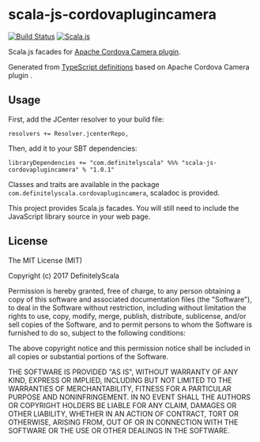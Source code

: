 scala-js-cordovaplugincamera
===============

[![Build Status](https://travis-ci.org/DefinitelyScala/scala-js-cordovaplugincamera.svg?branch=master)](https://travis-ci.org/DefinitelyScala/scala-js-cordovaplugincamera)
[![Scala.js](https://www.scala-js.org/assets/badges/scalajs-0.6.15.svg)](https://www.scala-js.org/)

Scala.js facades for [Apache Cordova Camera plugin](https://github.com/apache/cordova-plugin-camera).

Generated from [TypeScript definitions](https://github.com/DefinitelyTyped/DefinitelyTyped/tree/master/cordovaplugincamera) based on Apache Cordova Camera plugin .

Usage
-----

First, add the JCenter resolver to your build file:
 
```
resolvers += Resolver.jcenterRepo,
```

Then, add it to your SBT dependencies:

```
libraryDependencies += "com.definitelyscala" %%% "scala-js-cordovaplugincamera" % "1.0.1"
```

Classes and traits are available in the package `com.definitelyscala.cordovaplugincamera`, scaladoc is provided.

This project provides Scala.js facades. You will still need to include the JavaScript library source in your web page.

License
-------

The MIT License (MIT)

Copyright (c) 2017 DefinitelyScala

Permission is hereby granted, free of charge, to any person obtaining a copy of this software and associated documentation files (the "Software"), to deal in the Software without restriction, including without limitation the rights to use, copy, modify, merge, publish, distribute, sublicense, and/or sell copies of the Software, and to permit persons to whom the Software is furnished to do so, subject to the following conditions:

The above copyright notice and this permission notice shall be included in all copies or substantial portions of the Software.

THE SOFTWARE IS PROVIDED "AS IS", WITHOUT WARRANTY OF ANY KIND, EXPRESS OR IMPLIED, INCLUDING BUT NOT LIMITED TO THE WARRANTIES OF MERCHANTABILITY, FITNESS FOR A PARTICULAR PURPOSE AND NONINFRINGEMENT. IN NO EVENT SHALL THE AUTHORS OR COPYRIGHT HOLDERS BE LIABLE FOR ANY CLAIM, DAMAGES OR OTHER LIABILITY, WHETHER IN AN ACTION OF CONTRACT, TORT OR OTHERWISE, ARISING FROM, OUT OF OR IN CONNECTION WITH THE SOFTWARE OR THE USE OR OTHER DEALINGS IN THE SOFTWARE.
